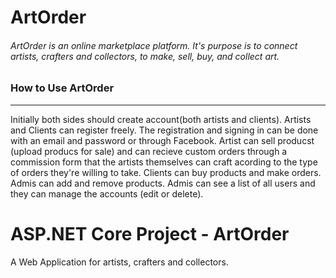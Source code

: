 <h1>ArtOrder</h1>
<h6>ArtOrder is an online marketplace platform. It's purpose is to connect artists, crafters and collectors, to make, sell, buy, and collect art.</h6>

<h3>How to Use ArtOrder</h3>
<hr/>
<p>Initially both sides should create account(both artists and clients). Artists and Clients can register freely. The registration and signing in can be done with an email and password or through Facebook. Artist can sell producst (upload producs for sale) and can recieve custom orders through a commission form that the artists themselves can craft acording to the type of orders they're willing to take. Clients can buy products and make orders. Admis can add and remove products. Admis can see a list of all users and they can manage the accounts (edit or delete).</p>


# ASP.NET Core Project - ArtOrder
A Web Application for artists, crafters and collectors.
